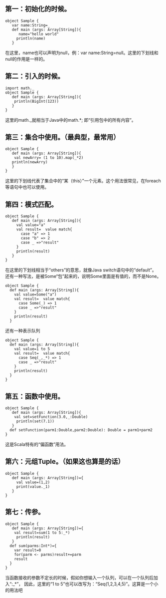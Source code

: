 ## 第一：初始化的时候。
```
object Sample {
   var name:String=_
   def main (args: Array[String]){
      name="hello world"
     println(name)
   }
```
在这里，name也可以声明为null，例：var name:String=null。这里的下划线和null的作用是一样的。
## 第二：引入的时候。
```
import math._
object Sample {
   def main (args: Array[String]){
    println(BigInt(123))
   }
}
```
这里的math._就相当于Java中的math.*; 即“引用包中的所有内容”。
## 第三：集合中使用。（最典型，最常用）
```
object Sample {
   def main (args: Array[String]){
    val newArry= (1 to 10).map(_*2)
   println(newArry)
   }
}
```

这里的下划线代表了集合中的“某（this）”一个元素。这个用法很常见，在foreach等语句中也可以使用。
## 第四：模式匹配。
```
object Sample {
   def main (args: Array[String]){
     val value="a"
     val result=  value match{
       case "a" => 1
       case "b" => 2
       case _ =>"result"
     }
     println(result)
   }
}
```
在这里的下划线相当于“others”的意思，就像Java  switch语句中的“default”。  
还有一种写法，是被Some“包”起来的，说明Some里面是有值的，而不是None。  
```
object Sample {
  def main (args: Array[String]){
    val value=Some("a")
    val result=  value match{
      case Some(_) => 1
      case _ =>"result"
    }
    println(result)
  }
```
还有一种表示队列
```
object Sample {
  def main (args: Array[String]){
    val value=1 to 5
    val result=  value match{
      case Seq(_,_*) => 1
      case _ =>"result"
    }
    println(result)
  }
}
```
## 第五：函数中使用。
```
object Sample {
   def main (args: Array[String]){
    val set=setFunction(3.0,_:Double)
     println(set(7.1))
   }
  def setFunction(parm1:Double,parm2:Double): Double = parm1+parm2
}
```
这是Scala特有的“偏函数”用法。
## 第六：元组Tuple。（如果这也算是的话）
```
object Sample {
   def main (args: Array[String])={
     val value=(1,2)
     print(value._1)
   }
}

```
## 第七：传参。
```
object Sample {
   def main (args: Array[String])={
    val result=sum(1 to 5:_*)
     println(result)
   }
  def sum(parms:Int*)={
    var result=0
    for(parm <- parms)result+=parm
    result
  }
}
```
当函数接收的参数不定长的时候，假如你想输入一个队列，可以在一个队列后加入“:_*”，
因此，这里的“1 to 5”也可以改写为：“Seq(1,2,3,4,5)”。这算是一个小的用法吧